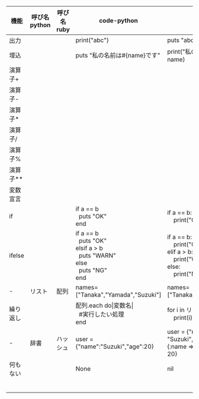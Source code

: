 機能|呼び名python|呼び名ruby|code-python|code-ruby
-|-|-|-|-|
出力|||print("abc")|puts "abc"|
埋込|||puts "私の名前は#{name}です"|print("私の名前は%sです" % name)|
演算子+||||
演算子-|||||
演算子*|||||
演算子/|||||
演算子%|||||
演算子**|||||
変数宣言|||||
if|||if a == b<br>&nbsp;&nbsp;puts "OK"<br>end|if a == b:<br>&nbsp;&nbsp;&nbsp;&nbsp;print("OK")<br>|
ifelse|||if a == b<br>&nbsp;&nbsp;puts "OK"<br>elsif a > b<br>&nbsp;&nbsp;puts "WARN"<br>else<br>&nbsp;&nbsp;puts "NG"<br>end|if a == b:<br>&nbsp;&nbsp;&nbsp;&nbsp;print("OK")<br>elif a > b:<br>&nbsp;&nbsp;&nbsp;&nbsp;print("WARN")<br>else:<br>&nbsp;&nbsp;&nbsp;&nbsp;print("NG")|
-|リスト|配列|names=["Tanaka","Yamada","Suzuki"]|names=["Tanaka","Yamada","Suzuki"]|
繰り返し|||配列.each do\|変数名\|<br>&nbsp;&nbsp;#実行したい処理<br>end|for i in リスト:<br>&nbsp;&nbsp;&nbsp;&nbsp;print(i)|
-|辞書|ハッシュ|user = {"name":"Suzuki","age":20}|user = {"name" => "Suzuki","age" => 20}<br>{:name => "Suzuki", :age => 20}|
何もない|||None|nil|
|||||
|||||
|||||
|||||
|||||
|||||
